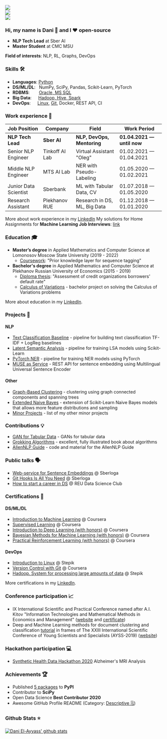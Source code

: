 ![](https://komarev.com/ghpvc/?username=dayyass&color=6aa6f8)<br>
![](https://img.shields.io/github/followers/dayyass?style=social)<br>
![](https://img.shields.io/github/stars/dayyass?style=social)<br>
<!-- [![](https://img.shields.io/badge/-Follow-black?style=social&logo=Linkedin)](https://www.linkedin.com/in/dayyass) -->
<!-- [![](https://img.shields.io/twitter/follow/d_ayyass?style=social&label=Follow)](https://twitter.com/d_ayyass) -->

### Hi, my name is Dani 👋 and I ❤️ open-source
- **NLP Tech Lead** at Sber AI
- **Master Student** at CMC MSU

**Field of interests**: NLP, RL, Graphs, DevOps

### Skills 🛠️
- **Languages**:        [Python](https://www.coursera.org/account/accomplishments/certificate/NWZB93Q9CXY3)
- **DS/ML/DL**: &nbsp;  NumPy, SciPy, Pandas, Scikit-Learn, PyTorch
- **RDBMS**:   &nbsp;   [Oracle, MS SQL](https://www.coursera.org/account/accomplishments/certificate/VZE7GT5HHXNZ)
- **Big Data**:  &emsp; [Hadoop, Hive, Spark](https://stepik.org/cert/166893)
- **DevOps**:  &ensp;   [Linux](https://stepik.org/cert/144831), [Git](https://www.coursera.org/account/accomplishments/certificate/8NLLEX6PAFUM), Docker, REST API, CI

### Work experience 👔
| Job Position          | Company        | Field                           | Work Period                |
| --------------------- | -------------- | ------------------------------- | -------------------------- |
| **NLP Tech Lead**     | **Sber AI**    | **NLP, DevOps, Mentoring**      | **01.04.2021 — until now** |
| Senior NLP Engineer   | Tinkoff AI Lab | Virtual Assistant "Oleg"        | 01.02.2021 — 01.04.2021    |
| Middle NLP Engineer   | MTS AI Lab     | NER with Pseudo-Labeling        | 01.05.2020 — 01.02.2021    |
| Junior Data Scientist | Sberbank       | ML with Tabular Data, CV        | 01.07.2018 — 01.05.2020    |
| Research Assistant    | Plekhanov RUE  | Research in DS, ML, Big Data    | 01.12.2018 — 01.01.2020    |

More about work experience in my [LinkedIn](https://www.linkedin.com/in/dayyass/)
My solutions for Home Assignments for **Machine Learning Job Interviews**: [link](https://github.com/dayyass/ml-interviews)

### Education 🎓
- **Master’s degree** in Applied Mathematics and Computer Science at Lomonosov Moscow State University (2019 - 2022)
  - [Coursework](https://github.com/dayyass/prior-knowledge-layer-for-sequence-tagging): "Prior knowledge layer for sequence tagging"
- **Bachelor's degree** in Applied Mathematics and Computer Science at Plekhanov Russian University of Economics (2015 - 2019)
  - [Diploma thesis](https://github.com/dayyass/bachelor-diploma): "Assessment of credit organizations borrowers' default rate"
  - [Calculus of Variations](https://github.com/dayyass/calculus-of-variations) - bachelor project on solving the Calculus of Variations problems

More about education in my [LinkedIn](https://www.linkedin.com/in/dayyass/).

### Projects 🐾
#### NLP
- [Text Classification Baseline](https://github.com/dayyass/text-classification-baseline) - pipeline for building text classification TF-IDF + LogReg baselines
- [Latent Semantic Analysis](https://github.com/dayyass/latent-semantic-analysis) - pipeline for training LSA models using Scikit-Learn
- [PyTorch NER](https://github.com/dayyass/pytorch-ner) - pipeline for training NER models using PyTorch
- [MUSE as Service](https://github.com/dayyass/muse-as-service) - REST API for sentence embedding using Multilingual Universal Sentence Encoder
#### Other
- [Graph-Based Clustering](https://github.com/dayyass/graph-based-clustering) - clustering using graph connected components and spanning trees
- [Extended Naive Bayes](https://github.com/dayyass/extended-naive-bayes) - extension of Scikit-Learn Naive Bayes models that allows more feature distributions and sampling
- [Minor Projects](https://github.com/dayyass/minor-projects) - list of my other minor projects

### Contributions 💡
- [GAN for Tabular Data](https://github.com/Diyago/GAN-for-tabular-data) - GANs for tabular data
- [Grokking Algorithms](https://github.com/egonSchiele/grokking_algorithms) - excellent, fully illustrated book about algorithms
- [AllenNLP Guide](https://github.com/allenai/allennlp-guide) - code and material for the AllenNLP Guide
<!-- - [Simple ELMo](https://github.com/ltgoslo/simple_elmo) - simple library to work with pre-trained ELMo models in TensorFlow -->
<!-- - [Made With ML](https://github.com/GokuMohandas/MadeWithML) - applied ML and MLOps courses -->

### Public talks 🗣️
- [Web-service for Sentence Embeddings](https://youtu.be/ZayiaA84oXg) @ Sberloga
- [Git Hooks Is All You Need](https://youtu.be/92OMAtdVIAs) @ Sberloga
- [How to start a career in DS](https://youtu.be/_YrX25CpJWs) @ REU Data Science Club

### Certifications 📜
#### DS/ML/DL
- [Introduction to Machine Learning](https://www.coursera.org/account/accomplishments/certificate/DPLHFXLT94L5) @ Coursera
- [Supervised Learning](https://www.coursera.org/account/accomplishments/certificate/AQTVYCMJEHRU) @ Coursera
- [Introduction to Deep Learning (with honors)](https://www.coursera.org/account/accomplishments/certificate/D4VMH74AJHHK) @ Coursera
- [Bayesian Methods for Machine Learning (with honors)](https://www.coursera.org/account/accomplishments/certificate/5R62SGB3G6GF) @ Coursera
- [Practical Reinforcement Learning (with honors)](https://www.coursera.org/account/accomplishments/certificate/AUVVSHZFH7XZ) @ Coursera
#### DevOps
- [Introduction to Linux](https://stepik.org/cert/144831) @ Stepik
- [Version Control with Git](https://www.coursera.org/account/accomplishments/certificate/8NLLEX6PAFUM) @ Coursera
- [Hadoop. System for processing large amounts of data](https://stepik.org/cert/166893) @ Stepik

More certifications in my [LinkedIn](https://www.linkedin.com/in/dayyass/).

### Conference participation 📈
- IX International Scientific and Practical Conference named after A.I. Kitov "Information Technologies and Mathematical Methods in Economics and Management" ([website](https://it-mm.rea.ru/eng) and [certificate](https://it-mm.rea.ru/uploads/arhiv/2019/sertificat/299.pdf))
- Deep and Machine Learning methods for document clustering and classification [tutorial](https://indico-hlit.jinr.ru/event/146/overview) in frames of The XXIII International Scientific Conference of Young Scientists and Specialists (AYSS-2019) ([website](https://indico.jinr.ru/event/756/))

### Hackathon participation 💻
- [Synthetic Health Data Hackathon 2020](https://github.com/dayyass/synthetic_health_data_hackathon_2020) Alzheimer's MRI Analysis

### Achievements 🏆
- Published [5 packages](https://pypi.org/user/dayyass/) to **PyPI**
- Contributor to **SciPy**
- Open Data Science **Best Contributor 2020**
- Awesome GitHub Profile README (Category: [Descriptive 🗒](https://github.com/abhisheknaiidu/awesome-github-profile-readme#descriptive-))

### Github Stats ⭐
[![Dani El-Ayyass' github stats](https://github-readme-stats.vercel.app/api?username=dayyass&show_icons=true&theme=tokyonight)](https://github.com/anuraghazra/github-readme-stats)
